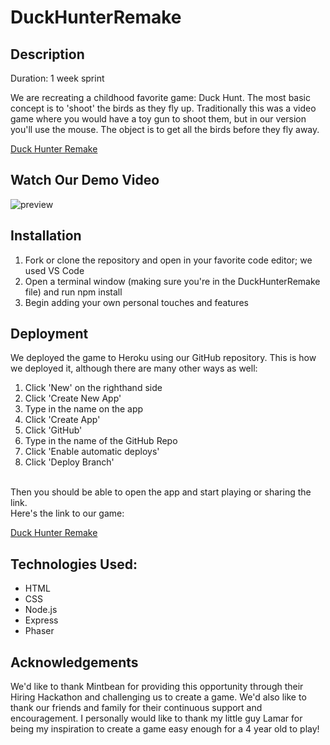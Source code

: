 # DuckHunterRemake

## Description
Duration: 1 week sprint

We are recreating a childhood favorite game: Duck Hunt. The most basic concept is to 'shoot' the birds as they fly up. Traditionally this was a video game where you would have a toy gun to shoot them, but in our version you'll use the mouse. The object is to get all the birds before they fly away.

[Duck Hunter Remake](https://duckhunterremake.herokuapp.com/)


## Watch Our Demo Video

![preview](public/assets/demoVideo.gif)

## Installation

1. Fork or clone the repository and open in your favorite code editor; we used VS Code
1. Open a terminal window (making sure you're in the DuckHunterRemake file) and run npm install
1. Begin adding your own personal touches and features


## Deployment

We deployed the game to Heroku using our GitHub repository. This is how we deployed it, although there are many other ways as well:
1. Click 'New' on the righthand side
1. Click 'Create New App'
1. Type in the name on the app
1. Click 'Create App'
1. Click 'GitHub'
1. Type in the name of the GitHub Repo
1. Click 'Enable automatic deploys'
1. Click 'Deploy Branch'
<br />
Then you should be able to open the app and start playing or sharing the link.
<br />
Here's the link to our game:

[Duck Hunter Remake](https://duckhunterremake.herokuapp.com/)


## Technologies Used:
- HTML
- CSS
- Node.js
- Express
- Phaser

## Acknowledgements
We'd like to thank Mintbean for providing this opportunity through their Hiring Hackathon and challenging us to create a game. We'd also like to thank our friends and family for their continuous support and encouragement. I personally would like to thank my little guy Lamar for being my inspiration to create a game easy enough for a 4 year old to play!
